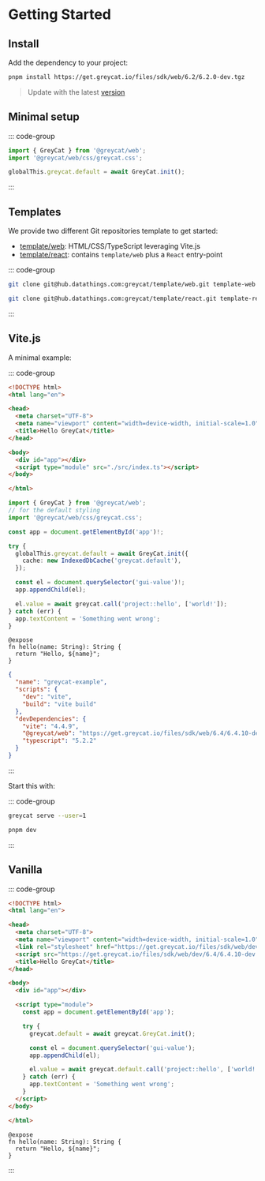 # Getting Started

## Install

Add the dependency to your project:
```sh
pnpm install https://get.greycat.io/files/sdk/web/6.2/6.2.0-dev.tgz
```
> Update with the latest [version](https://get.greycat.io/files/sdk/web/dev/latest)

## Minimal setup
::: code-group
```ts [src/index.ts]
import { GreyCat } from '@greycat/web';
import '@greycat/web/css/greycat.css';

globalThis.greycat.default = await GreyCat.init();
```
:::

## Templates
We provide two different Git repositories template to get started:
 - [template/web](https://hub.datathings.com/greycat/template/web): HTML/CSS/TypeScript leveraging Vite.js
 - [template/react](https://hub.datathings.com/greycat/template/react): contains `template/web` plus a `React` entry-point

::: code-group
```sh [Web]
git clone git@hub.datathings.com:greycat/template/web.git template-web
```

```sh [React]
git clone git@hub.datathings.com:greycat/template/react.git template-react
```
:::


## Vite.js
A minimal example:

::: code-group
```html [index.html]
<!DOCTYPE html>
<html lang="en">

<head>
  <meta charset="UTF-8">
  <meta name="viewport" content="width=device-width, initial-scale=1.0">
  <title>Hello GreyCat</title>
</head>

<body>
  <div id="app"></div>
  <script type="module" src="./src/index.ts"></script>
</body>

</html>
```

```ts [src/index.ts]
import { GreyCat } from '@greycat/web';
// for the default styling
import '@greycat/web/css/greycat.css';

const app = document.getElementById('app')!;

try {
  globalThis.greycat.default = await GreyCat.init({
    cache: new IndexedDbCache('greycat.default'),
  });

  const el = document.querySelector('gui-value')!;
  app.appendChild(el);

  el.value = await greycat.call('project::hello', ['world!']);
} catch (err) {
  app.textContent = 'Something went wrong';
}
```

```gcl [project.gcl]
@expose
fn hello(name: String): String {
  return "Hello, ${name}";
}
```


```json [package.json]
{
  "name": "greycat-example",
  "scripts": {
    "dev": "vite",
    "build": "vite build"
  },
  "devDependencies": {
    "vite": "4.4.9",
    "@greycat/web": "https://get.greycat.io/files/sdk/web/6.4/6.4.10-dev.tgz",
    "typescript": "5.2.2"
  }
}
```
:::

Start this with:

::: code-group
```sh [Terminal 1]
greycat serve --user=1
```

```sh [Terminal 2]
pnpm dev
```
:::

## Vanilla

::: code-group

```html [index.html]
<!DOCTYPE html>
<html lang="en">

<head>
  <meta charset="UTF-8">
  <meta name="viewport" content="width=device-width, initial-scale=1.0">
  <link rel="stylesheet" href="https://get.greycat.io/files/sdk/web/dev/6.4/6.4.10-dev.css">
  <script src="https://get.greycat.io/files/sdk/web/dev/6.4/6.4.10-dev.js"></script>
  <title>Hello GreyCat</title>
</head>

<body>
  <div id="app"></div>

  <script type="module">
    const app = document.getElementById('app');

    try {
      greycat.default = await greycat.GreyCat.init();

      const el = document.querySelector('gui-value');
      app.appendChild(el);

      el.value = await greycat.default.call('project::hello', ['world!']);
    } catch (err) {
      app.textContent = 'Something went wrong';
    }
  </script>
</body>

</html>
```
```gcl [project.gcl]
@expose
fn hello(name: String): String {
  return "Hello, ${name}";
}
```
:::